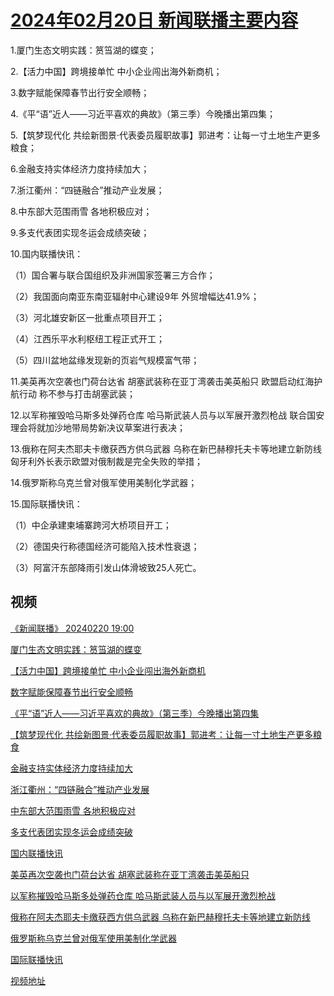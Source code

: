 # [2024年02月20日 新闻联播主要内容](https://tv.cctv.com/lm/xwlb/day/20240220.shtml)

1.厦门生态文明实践：筼筜湖的蝶变；

2.【活力中国】跨境接单忙 中小企业闯出海外新商机；

3.数字赋能保障春节出行安全顺畅；

4.《平“语”近人——习近平喜欢的典故》（第三季）今晚播出第四集；

5.【筑梦现代化 共绘新图景·代表委员履职故事】郭进考：让每一寸土地生产更多粮食；

6.金融支持实体经济力度持续加大；

7.浙江衢州：“四链融合”推动产业发展；

8.中东部大范围雨雪 各地积极应对；

9.多支代表团实现冬运会成绩突破；

10.国内联播快讯：

（1）国合署与联合国组织及非洲国家签署三方合作；

（2）我国面向南亚东南亚辐射中心建设9年 外贸增幅达41.9%；

（3）河北雄安新区一批重点项目开工；

（4）江西乐平水利枢纽工程正式开工；

（5）四川盆地盆缘发现新的页岩气规模富气带；

11.美英再次空袭也门荷台达省 胡塞武装称在亚丁湾袭击美英船只 欧盟启动红海护航行动 称不参与打击胡塞武装；

12.以军称摧毁哈马斯多处弹药仓库 哈马斯武装人员与以军展开激烈枪战 联合国安理会将就加沙地带局势新决议草案进行表决；

13.俄称在阿夫杰耶夫卡缴获西方供乌武器 乌称在新巴赫穆托夫卡等地建立新防线 匈牙利外长表示欧盟对俄制裁是完全失败的举措；

14.俄罗斯称乌克兰曾对俄军使用美制化学武器；

15.国际联播快讯：

（1）中企承建柬埔寨跨河大桥项目开工；

（2）德国央行称德国经济可能陷入技术性衰退；

（3）阿富汗东部降雨引发山体滑坡致25人死亡。

## 视频

[《新闻联播》 20240220 19:00](https://tv.cctv.com/2024/02/20/VIDEYs1EVhYPKc5ZC1U94pdi240220.shtml)

[厦门生态文明实践：筼筜湖的蝶变](https://tv.cctv.com/2024/02/20/VIDEiNljoZHYq1goTHLCJgcd240220.shtml)

[【活力中国】跨境接单忙 中小企业闯出海外新商机](https://tv.cctv.com/2024/02/20/VIDEwhKiXIqDzv6Gr2nCQZbF240220.shtml)

[数字赋能保障春节出行安全顺畅](https://tv.cctv.com/2024/02/20/VIDEZA7dxlurFbyZSd4Dhvkh240220.shtml)

[《平“语”近人——习近平喜欢的典故》（第三季）今晚播出第四集](https://tv.cctv.com/2024/02/20/VIDEeWRsRJ1d0Z7MbIy32PVp240220.shtml)

[【筑梦现代化 共绘新图景·代表委员履职故事】郭进考：让每一寸土地生产更多粮食](https://tv.cctv.com/2024/02/20/VIDEmjIdunLOIoWJIKMHBxXO240220.shtml)

[金融支持实体经济力度持续加大](https://tv.cctv.com/2024/02/20/VIDEBQ3r3nb2tRy2pdqkcwrk240220.shtml)

[浙江衢州：“四链融合”推动产业发展](https://tv.cctv.com/2024/02/20/VIDEWHjzg7YZsFrzd5H54hqF240220.shtml)

[中东部大范围雨雪 各地积极应对](https://tv.cctv.com/2024/02/20/VIDEbp2ckGxQnvdJ0DuK3Fu1240220.shtml)

[多支代表团实现冬运会成绩突破](https://tv.cctv.com/2024/02/20/VIDE6NQ6gCnnC4jnBRIVrgr4240220.shtml)

[国内联播快讯](https://tv.cctv.com/2024/02/20/VIDExqoFQWyv0AMa0SQzlquf240220.shtml)

[美英再次空袭也门荷台达省 胡塞武装称在亚丁湾袭击美英船只](https://tv.cctv.com/2024/02/20/VIDENmCY2SzzZkhlOtZndYL0240220.shtml)

[以军称摧毁哈马斯多处弹药仓库 哈马斯武装人员与以军展开激烈枪战](https://tv.cctv.com/2024/02/20/VIDEPwD0HoxBPtXXaBrjpooB240220.shtml)

[俄称在阿夫杰耶夫卡缴获西方供乌武器 乌称在新巴赫穆托夫卡等地建立新防线](https://tv.cctv.com/2024/02/20/VIDEYX9BAI2LXc6pnO7OVb6x240220.shtml)

[俄罗斯称乌克兰曾对俄军使用美制化学武器](https://tv.cctv.com/2024/02/20/VIDEH4GwbrnU7GhwR5keBhaH240220.shtml)

[国际联播快讯](https://tv.cctv.com/2024/02/20/VIDEZ64f8iRJJ436c8MMTNaV240220.shtml)

[视频地址](https://tv.cctv.com/lm/xwlb/day/20240220.shtml) 

